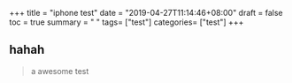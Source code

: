 +++ title = "iphone test" date = "2019-04-27T11:14:46+08:00" draft = false toc = true summary = " " tags= ["test"] categories= ["test"] +++


## hahah

> a awesome test